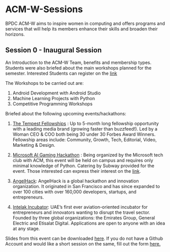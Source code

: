 # ACM-W-Sessions
BPDC ACM-W aims to inspire women in computing and offers programs and services that will help its members enhance their skills and broaden their horizons.

## Session 0 - Inaugural Session
An Introduction to the ACM-W Team, benefits and membership types. Students were also briefed about the main workshops planned for the semester. Interested Students can register on the [link](bit.ly/BPDCACMW)

The Workshops to be carried out are:
1. Android Development with Android Studio
2. Machine Learning Projects with Python
3. Competitive Programming Workshops

Briefed about the following upcoming events/hackathons:
1. [The Tempest Fellowships](https://thetempest.co/fellowships/) : Up to 5-month long fellowship opportunity with a leading media brand (growing faster than buzzfeed!). Led by a Woman CEO & COO both being 30 under 30 Forbes Award Winners. Fellowship areas include: Community, Growth, Tech, Editorial, Video, Marketing & Design.

2. [Microsoft AI Gaming Hackathon](https://www.facebook.com/groups/life.runs0n.c0de/) : Being organized by the Microsoft tech club with ACM, this event will be held on campus and requires only minimal knowledge of Python. Catering by Subway provided for the event. Those interested can express their interest on the [link](https://goo.gl/forms/G5nSUu2mOVr6rRif2).

3. [AngelHack](https://angelhack.com/): AngelHack is a global hackathon and innovation organization. It originated in San Francisco and has since expanded to over 100 cities with over 160,000 developers, startups, and entrepreneurs.

4. [Intelak Incubator](https://www.intelak.com): UAE’s first ever aviation-oriented incubator for entrepreneurs and innovators wanting to disrupt the travel sector. Founded by three global organizations: the Emirates Group, General Electric and Etisalat Digital. Applications are open to anyone with an idea at any stage. 

Slides from this event can be downloaded [here](http://bit.ly/acmwdrive). If you do not have a Github Account and would like a short session on the same, fill out the form [here.](http://bit.ly/githubacmw)

